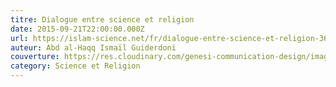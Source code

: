 ```yaml
---
titre: Dialogue entre science et religion
date: 2015-09-21T22:00:00.000Z
url: https://islam-science.net/fr/dialogue-entre-science-et-religion-3606/
auteur: Abd al-Haqq Ismaïl Guiderdoni
couverture: https://res.cloudinary.com/genesi-communication-design/image/upload/v1603711278/ihei/couvertures/science-religion_mmxjgr.png
category: Science et Religion
---
```

